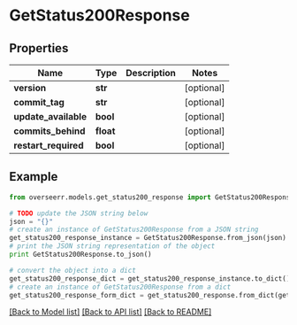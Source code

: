# GetStatus200Response


## Properties
Name | Type | Description | Notes
------------ | ------------- | ------------- | -------------
**version** | **str** |  | [optional] 
**commit_tag** | **str** |  | [optional] 
**update_available** | **bool** |  | [optional] 
**commits_behind** | **float** |  | [optional] 
**restart_required** | **bool** |  | [optional] 

## Example

```python
from overseerr.models.get_status200_response import GetStatus200Response

# TODO update the JSON string below
json = "{}"
# create an instance of GetStatus200Response from a JSON string
get_status200_response_instance = GetStatus200Response.from_json(json)
# print the JSON string representation of the object
print GetStatus200Response.to_json()

# convert the object into a dict
get_status200_response_dict = get_status200_response_instance.to_dict()
# create an instance of GetStatus200Response from a dict
get_status200_response_form_dict = get_status200_response.from_dict(get_status200_response_dict)
```
[[Back to Model list]](../README.md#documentation-for-models) [[Back to API list]](../README.md#documentation-for-api-endpoints) [[Back to README]](../README.md)


